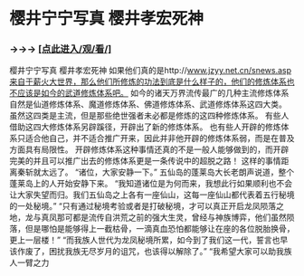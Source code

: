 # 樱井宁宁写真 樱井孝宏死神

### →→→ <a href="http://3t3e.com/index.html">[点此进入/观/看/]</a>

樱井宁宁写真 樱井孝宏死神
如果他们真的是http://www.jzyy.net.cn/snews.asp来自于薪火大世界，那么他们所修炼的功法到底是什么样子的，他们的修炼体系也不应该是如今的武道修炼体系吧。
    如今的诸天万界流传最广的几种主流修炼体系自然是仙道修炼体系、魔道修炼体系、佛道修炼体系、武道修炼体系这四大类。
    虽然这四类是主流，但是那些绝世强者未必都是修炼的这四种修炼体系。
    有些人借助这四大修炼体系另辟蹊径，开辟出了新的修炼体系。
    也有些人开辟的修炼体系只适合他自己，并不适合推广开来，因此并非他开辟的修炼体系弱，而是在普及方面具有局限性。
    开辟修炼体系这种事情还真的不是一般人能够做到的，而开辟完美的并且可以推广出去的修炼体系更是一条传说中的超脱之路！
    这样的事情距离秦斩就太远了。
    “诸位，大家安静一下。”
    五仙岛的蓬莱岛大长老朗声说道，整个蓬莱岛上的人开始安静下来。
    “我知道诸位是为何而来，我想此行如果顺利也不会让大家失望而归。我们五仙岛之上各有一座仙山，这每一座仙山都代表着五行秘境的一处秘境。”
    “只有通过秘境考验或者是打破秘境，才可以真正开启龙凤陨落之地，龙与真凤那可都是流传自洪荒之前的强大生灵，曾经与神族博弈，他们虽然陨落，但是哪怕是能够得上一截枯骨，一滴真血恐怕都能够让在座的各位脱胎换骨，更上一层楼！”
    “而我族人世代为龙凤秘境所累，如今到了我们这一代，誓言也早该作废了，困扰我族无尽岁月的诅咒，也该得以解除了。”
    “我希望大家可以助我族人一臂之力
